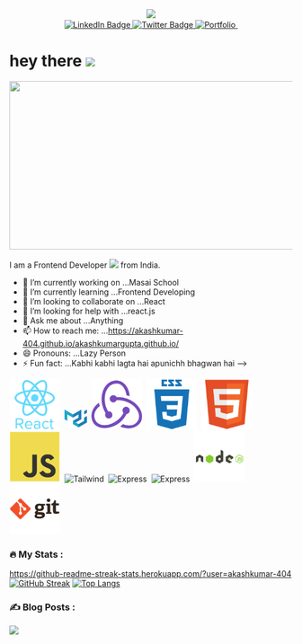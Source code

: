 
<div id="header" align="center">
  <img src="https://media.giphy.com/media/M9gbBd9nbDrOTu1Mqx/giphy.gif" width="100"/>
</div>


<div id="badges" align="center">
  <a href="[your-linkedin-URL](https://www.linkedin.com/in/akash-kumar-gupta-482739229)">
    <img src="https://img.shields.io/badge/LinkedIn-blue?style=for-the-badge&logo=linkedin&logoColor=white" alt="LinkedIn Badge"/>
  </a>
  <a href="[your-twitter-URL](https://twitter.com/akashkumar404/)">
    <img src="https://img.shields.io/badge/Twitter-blue?style=for-the-badge&logo=twitter&logoColor=white" alt="Twitter Badge"/>
  </a>
  <a href="[your-portfolio-URL](https://akashkumar-404.github.io/akashkumargupta.github.io/)">
    <img src="https://static.wixstatic.com/media/809fa5_c02c7069a7f246ed986e103ade08b3d1~mv2.gif" width="100" height="40" alt="Portfolio"/>
  </a>
  <img src="https://komarev.com/ghpvc/?username=akashkumar-404&style=flat-square&color=blue" alt=""/>
</div>
<h1>
  hey there
  <img src="https://media.giphy.com/media/hvRJCLFzcasrR4ia7z/giphy.gif" width="30px"/>
</h1>
<div align="center">
  <img src="https://media.giphy.com/media/dWesBcTLavkZuG35MI/giphy.gif" width="600" height="300"/>
</div>

I am a Frontend Developer <img src="https://media.giphy.com/media/WUlplcMpOCEmTGBtBW/giphy.gif" width="30"> from India.

- 🔭 I’m currently working on ...Masai School
- 🌱 I’m currently learning ...Frontend Developing
- 👯 I’m looking to collaborate on ...React
- 🤔 I’m looking for help with ...react.js
- 💬 Ask me about ...Anything
- 📫 How to reach me: ...https://akashkumar-404.github.io/akashkumargupta.github.io/
- 😄 Pronouns: ...Lazy Person
- ⚡ Fun fact: ...Kabhi kabhi lagta hai apunichh bhagwan hai
-->

<div>
  <img src="https://github.com/devicons/devicon/blob/master/icons/react/react-original-wordmark.svg" title="React" alt="React" width="90" height="90"/>&nbsp;
  <img src="https://github.com/devicons/devicon/blob/master/icons/materialui/materialui-original.svg" title="Material UI" alt="Material UI" width="40" height="40"/>&nbsp;
  <img src="https://github.com/devicons/devicon/blob/master/icons/redux/redux-original.svg" title="Redux" alt="Redux " width="90" height="90"/>&nbsp;
  <img src="https://github.com/devicons/devicon/blob/master/icons/css3/css3-plain-wordmark.svg"  title="CSS3" alt="CSS" width="90" height="90"/>&nbsp;
  <img src="https://github.com/devicons/devicon/blob/master/icons/html5/html5-original.svg" title="HTML5" alt="HTML" width="90" height="90"/>&nbsp;
  <img src="https://github.com/devicons/devicon/blob/master/icons/javascript/javascript-original.svg" title="JavaScript" alt="JavaScript" width="90" height="90"/>&nbsp;
  <img src="https://seeklogo.com/images/T/tailwind-css-logo-5AD4175897-seeklogo.com.png" title="Tailwind" alt="Tailwind" width="90" height="90"/>&nbsp;
  <img src="https://toppng.com/public/uploads/thumbnail/9kib-354x415-unnamed-mongodb-logo-sv-1156286072355jpx03rnf.png" title="MongoDB"  alt="Express" width="90" height="90"/>&nbsp;
   <img src="https://assets.website-files.com/61ca3f775a79ec5f87fcf937/6202fcdee5ee8636a145a41b_1234.png" title="Express"  alt="Express" width="90" height="90"/>&nbsp;
 <img src="https://github.com/devicons/devicon/blob/master/icons/nodejs/nodejs-original-wordmark.svg" title="NodeJS" alt="NodeJS" width="90" height="90"/>&nbsp;
  <img src="https://github.com/devicons/devicon/blob/master/icons/git/git-original-wordmark.svg" title="Git" **alt="Git" width="90" height="90"/>
</div>

### :fire: My Stats :

https://github-readme-streak-stats.herokuapp.com/?user=akashkumar-404
[![GitHub Streak](http://github-readme-streak-stats.herokuapp.com?user=akashkumar-404&theme=dark&background=000000)](https://git.io/streak-stats)
[![Top Langs](https://github-readme-stats.vercel.app/api/top-langs/?username=akashkumar-404&layout=compact&theme=vision-friendly-dark)](https://github.com/anuraghazra/github-readme-stats)
### :writing_hand: Blog Posts :
<a href="https://www.buymeacoffee.com/akashkumar404?new=1">
<img src ="https://media0.giphy.com/media/513lZvPf6khjIQFibF/200w.gif?cid=82a1493b4455jidecw4tg41v3j9vjqgypx4n1cs8k2svkcqx&rid=200w.gif&ct=s"/>
  </a>
